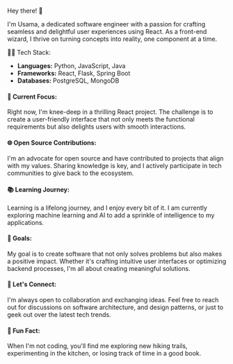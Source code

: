  Hey there! 👋

I'm Usama, a dedicated software engineer with a passion for crafting seamless and delightful user experiences using React. As a front-end wizard, I thrive on turning concepts into reality, one component at a time.

👨‍💻 Tech Stack:
- **Languages:** Python, JavaScript, Java
- **Frameworks:** React, Flask, Spring Boot
- **Databases:** PostgreSQL, MongoDB
  

#### 🚀 Current Focus:
Right now, I'm knee-deep in a thrilling React project. The challenge is to create a user-friendly interface that not only meets the functional requirements but also delights users with smooth interactions.

#### 🌐 Open Source Contributions:
I'm an advocate for open source and have contributed to projects that align with my values. Sharing knowledge is key, and I actively participate in tech communities to give back to the ecosystem.

#### 📚 Learning Journey:
Learning is a lifelong journey, and I enjoy every bit of it. I am currently exploring machine learning and AI to add a sprinkle of intelligence to my applications.

#### 🎯 Goals:
My goal is to create software that not only solves problems but also makes a positive impact. Whether it's crafting intuitive user interfaces or optimizing backend processes, I'm all about creating meaningful solutions.

#### 🤝 Let's Connect:
I'm always open to collaboration and exchanging ideas. Feel free to reach out for discussions on software architecture, and design patterns, or just to geek out over the latest tech trends.

#### 🌟 Fun Fact:
When I'm not coding, you'll find me exploring new hiking trails, experimenting in the kitchen, or losing track of time in a good book.

